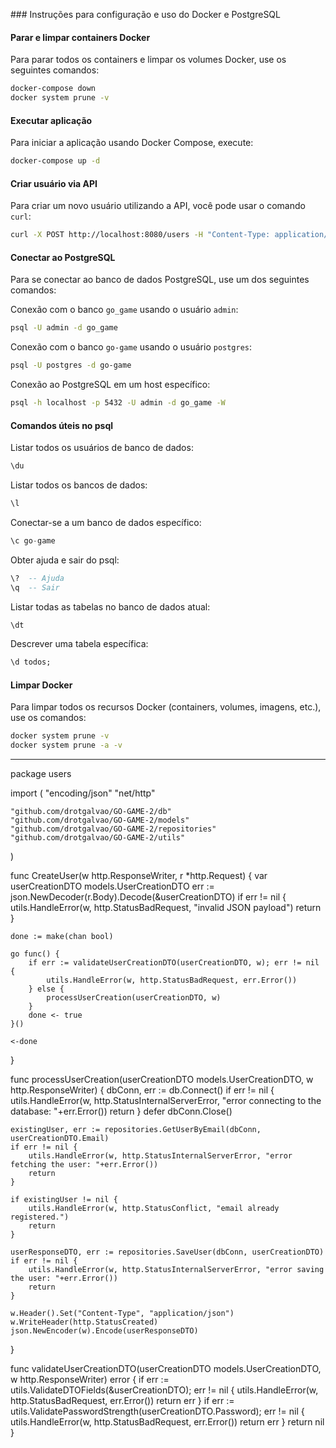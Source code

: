 \### Instruções para configuração e uso do Docker e PostgreSQL

#### Parar e limpar containers Docker

Para parar todos os containers e limpar os volumes Docker, use os seguintes comandos:
```bash
docker-compose down
docker system prune -v
```

#### Executar aplicação

Para iniciar a aplicação usando Docker Compose, execute:
```bash
docker-compose up -d
```

#### Criar usuário via API

Para criar um novo usuário utilizando a API, você pode usar o comando `curl`:
```bash
curl -X POST http://localhost:8080/users -H "Content-Type: application/json" -d '{"name":"João Silva","email":"joaosilva@example.com","password":"senha123"}'
```

#### Conectar ao PostgreSQL

Para se conectar ao banco de dados PostgreSQL, use um dos seguintes comandos:

Conexão com o banco `go_game` usando o usuário `admin`:
```bash
psql -U admin -d go_game
```

Conexão com o banco `go-game` usando o usuário `postgres`:
```bash
psql -U postgres -d go-game
```

Conexão ao PostgreSQL em um host específico:
```bash
psql -h localhost -p 5432 -U admin -d go_game -W
```

#### Comandos úteis no psql

Listar todos os usuários de banco de dados:
```sql
\du
```

Listar todos os bancos de dados:
```sql
\l
```

Conectar-se a um banco de dados específico:
```sql
\c go-game
```

Obter ajuda e sair do psql:
```sql
\?  -- Ajuda
\q  -- Sair
```

Listar todas as tabelas no banco de dados atual:
```sql
\dt
```

Descrever uma tabela específica:
```sql
\d todos;
```

#### Limpar Docker

Para limpar todos os recursos Docker (containers, volumes, imagens, etc.), use os comandos:
```bash
docker system prune -v
docker system prune -a -v
```

---




package users

import (
	"encoding/json"
	"net/http"

	"github.com/drotgalvao/GO-GAME-2/db"
	"github.com/drotgalvao/GO-GAME-2/models"
	"github.com/drotgalvao/GO-GAME-2/repositories"
	"github.com/drotgalvao/GO-GAME-2/utils"
)

func CreateUser(w http.ResponseWriter, r *http.Request) {
	var userCreationDTO models.UserCreationDTO
	err := json.NewDecoder(r.Body).Decode(&userCreationDTO)
	if err != nil {
		utils.HandleError(w, http.StatusBadRequest, "invalid JSON payload")
		return
	}

	done := make(chan bool)

	go func() {
		if err := validateUserCreationDTO(userCreationDTO, w); err != nil {
			utils.HandleError(w, http.StatusBadRequest, err.Error())
		} else {
			processUserCreation(userCreationDTO, w)
		}
		done <- true
	}()

	<-done
}

func processUserCreation(userCreationDTO models.UserCreationDTO, w http.ResponseWriter) {
	dbConn, err := db.Connect()
	if err != nil {
		utils.HandleError(w, http.StatusInternalServerError, "error connecting to the database: "+err.Error())
		return
	}
	defer dbConn.Close()

	existingUser, err := repositories.GetUserByEmail(dbConn, userCreationDTO.Email)
	if err != nil {
		utils.HandleError(w, http.StatusInternalServerError, "error fetching the user: "+err.Error())
		return
	}

	if existingUser != nil {
		utils.HandleError(w, http.StatusConflict, "email already registered.")
		return
	}

	userResponseDTO, err := repositories.SaveUser(dbConn, userCreationDTO)
	if err != nil {
		utils.HandleError(w, http.StatusInternalServerError, "error saving the user: "+err.Error())
		return
	}

	w.Header().Set("Content-Type", "application/json")
	w.WriteHeader(http.StatusCreated)
	json.NewEncoder(w).Encode(userResponseDTO)
}

func validateUserCreationDTO(userCreationDTO models.UserCreationDTO, w http.ResponseWriter) error {
	if err := utils.ValidateDTOFields(&userCreationDTO); err != nil {
		utils.HandleError(w, http.StatusBadRequest, err.Error())
		return err
	}
	if err := utils.ValidatePasswordStrength(userCreationDTO.Password); err != nil {
		utils.HandleError(w, http.StatusBadRequest, err.Error())
		return err
	}
	return nil
}
